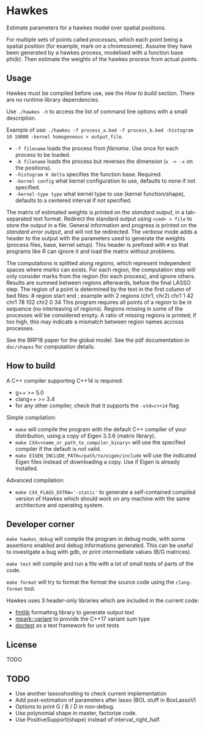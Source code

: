 Hawkes
============

Estimate parameters for a hawkes model over spatial positions.

For multiple sets of points called _processes_, which each point being a spatial position (for example, mark on a chromosome).
Assume they have been generated by a hawkes process, modelised with a function base _phi(k)_.
Then estimate the weights of the hawkes process from actual points.

Usage
-----

Hawkes must be compiled before use, see the *How to build* section.
There are no runtime library dependencies.

Use `./hawkes -h` to access the list of command line options with a small description.

Example of use: `./hawkes -f process_a.bed -f process_b.bed -histogram 10 10000 -kernel homogeneous > output_file`.
- `-f filename` loads the process from _filename_. Use once for each process to be loaded.
- `-b filename` loads the process but reverses the dimension (`x -> -x` on the positions).
- `-histogram K delta` specifies the function base. Required.
- `-kernel config` what kernel configuration to use, defaults to none if not specified.
- `-kernel-type type` what kernel type to use (kernel function/shape), defaults to a centered interval if not specified.

The matrix of estimated weights is printed on the _standard output_, in a tab-separated text format.
Redirect the standard output using `<cmd> > file` to store the output in a file.
General information and progress is printed on the _standard error output_, and will not be redirected.
The _verbose_ mode adds a header to the output with the parameters used to generate the weights (process files, base, kernel setup).
This header is prefixed with `#` so that programs like _R_ can ignore it and load the matrix without problems.

The computations is splitted along _regions_, which represent independent spaces where _marks_ can exists.
For each region, the computation step will only consider marks from the region (for each process), and ignore others.
Results are summed between regions afterwards, before the final LASSO step.
The region of a point is determined by the text in the first column of bed files:
	# region start end ; example with 2 regions (chr1, chr2)
	chr1 1 42
	chr1 78 102
	chr2 0 34
This program requires all points of a region to be in sequence (no interleaving of regions).
Regions missing in some of the processes will be considered empty.
A ratio of missing regions is printed; if too high, this may indicate a mismatch between region names accross processes.

See the BRP18 paper for the global model.
See the pdf documentation in `doc/shapes` for computation details.

How to build
------------

A C++ compiler supporting C++14 is required:
- g++ >= 5.0
- clang++ >= 3.4
- for any other compiler, check that it supports the `-std=c++14` flag

Simple compilation:
- `make` will compile the program with the default C++ compiler of your distribution, using a copy of Eigen 3.3.6 (matrix library).
- `make CXX=<name_or_path_to_compiler_binary>` will use the specified compiler if the default is not valid.
- `make EIGEN_INCLUDE_PATH=/path/to/eigen/include` will use the indicated Eigen files instead of downloading a copy. Use if Eigen is already installed.

Advanced compilation:
- `make CXX_FLAGS_EXTRA='-static'` to generate a self-contained compiled version of Hawkes which should work on any machine with the same architecture and operating system.

Developer corner
----------------

`make hawkes_debug` will compile the program in debug mode, with some assertions enabled and debug informations generated.
This can be useful to investigate a bug with gdb, or print intermediate values (B/G matrices).

`make test` will compile and run a file with a lot of small tests of parts of the code.

`make format` will try to format the format the source code using the `clang-format` tool.

Hawkes uses 3 header-only libraries which are included in the current code:
- [fmtlib](http://fmtlib.net) formatting library to generate output text
- [mpark::variant](https://github.com/mpark/variant) to provide the C++17 variant sum type
- [doctest](https://github.com/onqtam/doctest) as a test framework for unit tests

License
-------

TODO

TODO
----

* Use another lassoshooting to check current implementation
* Add post-estimation of parameters after lasso (BOL stuff in BoxLassoV)
* Options to print G / B / D in non-debug.
* Use polynomial shape in master, factorize code.
* Use PositiveSupport(shape) instead of interval\_right\_half.
